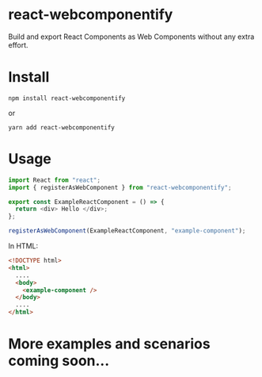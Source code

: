 # react-webcomponentify

Build and export React Components as Web Components without any extra effort.

# Install

```
npm install react-webcomponentify
```

or

```
yarn add react-webcomponentify
```

# Usage

```js
import React from "react";
import { registerAsWebComponent } from "react-webcomponentify";

export const ExampleReactComponent = () => {
  return <div> Hello </div>;
};

registerAsWebComponent(ExampleReactComponent, "example-component");
```

In HTML:

```html
<!DOCTYPE html>
<html>
  ....
  <body>
    <example-component />
  </body>
  ....
</html>
```


# More examples and scenarios coming soon...
